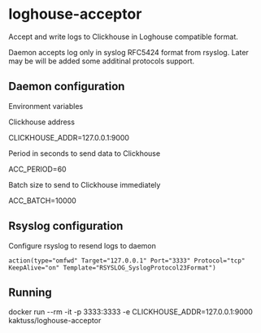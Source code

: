 # loghouse-acceptor

Accept and write logs to Clickhouse in Loghouse compatible format.

Daemon accepts log only in syslog RFC5424 format from rsyslog. Later may be will be added
some additinal protocols support.

## Daemon configuration

Environment variables

Clickhouse address

CLICKHOUSE_ADDR=127.0.0.1:9000

Period in seconds to send data to Clickhouse

ACC_PERIOD=60

Batch size to send to Clickhouse immediately

ACC_BATCH=10000

## Rsyslog configuration

Configure rsyslog to resend logs to daemon

```
action(type="omfwd" Target="127.0.0.1" Port="3333" Protocol="tcp" KeepAlive="on" Template="RSYSLOG_SyslogProtocol23Format")
```

## Running

docker run --rm -it -p 3333:3333 -e CLICKHOUSE_ADDR=127.0.0.1:9000 kaktuss/loghouse-acceptor
